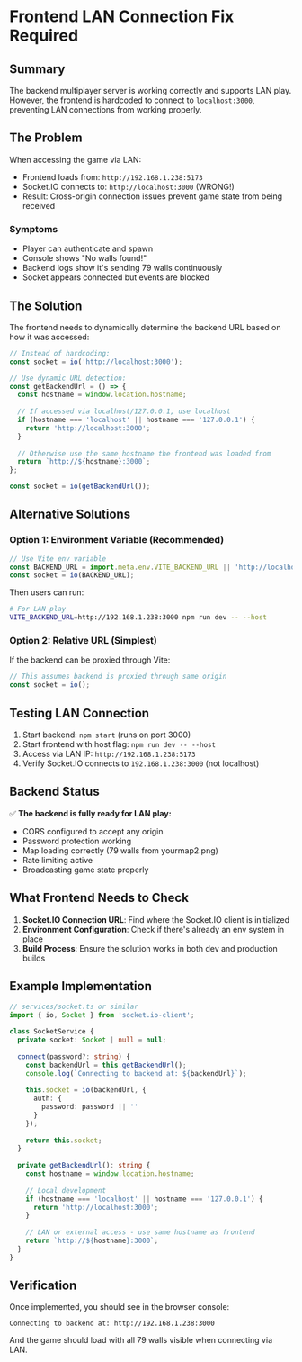 # Frontend LAN Connection Fix Required

## Summary
The backend multiplayer server is working correctly and supports LAN play. However, the frontend is hardcoded to connect to `localhost:3000`, preventing LAN connections from working properly.

## The Problem

When accessing the game via LAN:
- Frontend loads from: `http://192.168.1.238:5173`
- Socket.IO connects to: `http://localhost:3000` (WRONG!)
- Result: Cross-origin connection issues prevent game state from being received

### Symptoms
- Player can authenticate and spawn
- Console shows "No walls found!" 
- Backend logs show it's sending 79 walls continuously
- Socket appears connected but events are blocked

## The Solution

The frontend needs to dynamically determine the backend URL based on how it was accessed:

```javascript
// Instead of hardcoding:
const socket = io('http://localhost:3000');

// Use dynamic URL detection:
const getBackendUrl = () => {
  const hostname = window.location.hostname;
  
  // If accessed via localhost/127.0.0.1, use localhost
  if (hostname === 'localhost' || hostname === '127.0.0.1') {
    return 'http://localhost:3000';
  }
  
  // Otherwise use the same hostname the frontend was loaded from
  return `http://${hostname}:3000`;
};

const socket = io(getBackendUrl());
```

## Alternative Solutions

### Option 1: Environment Variable (Recommended)
```javascript
// Use Vite env variable
const BACKEND_URL = import.meta.env.VITE_BACKEND_URL || 'http://localhost:3000';
const socket = io(BACKEND_URL);
```

Then users can run:
```bash
# For LAN play
VITE_BACKEND_URL=http://192.168.1.238:3000 npm run dev -- --host
```

### Option 2: Relative URL (Simplest)
If the backend can be proxied through Vite:
```javascript
// This assumes backend is proxied through same origin
const socket = io();
```

## Testing LAN Connection

1. Start backend: `npm start` (runs on port 3000)
2. Start frontend with host flag: `npm run dev -- --host`
3. Access via LAN IP: `http://192.168.1.238:5173`
4. Verify Socket.IO connects to `192.168.1.238:3000` (not localhost)

## Backend Status

✅ **The backend is fully ready for LAN play:**
- CORS configured to accept any origin
- Password protection working
- Map loading correctly (79 walls from yourmap2.png)
- Rate limiting active
- Broadcasting game state properly

## What Frontend Needs to Check

1. **Socket.IO Connection URL**: Find where the Socket.IO client is initialized
2. **Environment Configuration**: Check if there's already an env system in place
3. **Build Process**: Ensure the solution works in both dev and production builds

## Example Implementation

```typescript
// services/socket.ts or similar
import { io, Socket } from 'socket.io-client';

class SocketService {
  private socket: Socket | null = null;
  
  connect(password?: string) {
    const backendUrl = this.getBackendUrl();
    console.log(`Connecting to backend at: ${backendUrl}`);
    
    this.socket = io(backendUrl, {
      auth: {
        password: password || ''
      }
    });
    
    return this.socket;
  }
  
  private getBackendUrl(): string {
    const hostname = window.location.hostname;
    
    // Local development
    if (hostname === 'localhost' || hostname === '127.0.0.1') {
      return 'http://localhost:3000';
    }
    
    // LAN or external access - use same hostname as frontend
    return `http://${hostname}:3000`;
  }
}
```

## Verification

Once implemented, you should see in the browser console:
```
Connecting to backend at: http://192.168.1.238:3000
```

And the game should load with all 79 walls visible when connecting via LAN. 